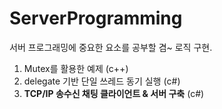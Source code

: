 # ServerProgramming

서버 프로그래밍에 중요한 요소를 공부할 겸~ 로직 구현.

1. Mutex를 활용한 예제 (c++)
2. delegate 기반 단일 쓰레드 동기 실행 (c#)
3. **TCP/IP 송수신 채팅 클라이언트 & 서버 구축** (c#)
